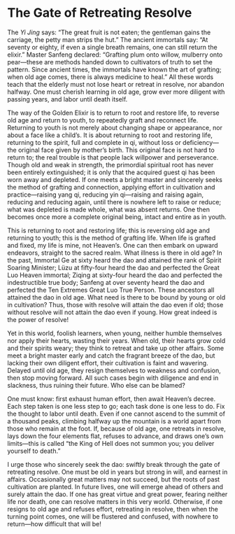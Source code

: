 # The Gate of Retreating Resolve

The *Yi Jing* says: “The great fruit is not eaten; the gentleman gains the carriage, the petty man strips the hut.” The ancient immortals say: “At seventy or eighty, if even a single breath remains, one can still return the elixir.” Master Sanfeng declared: “Grafting plum onto willow, mulberry onto pear—these are methods handed down to cultivators of truth to set the pattern. Since ancient times, the immortals have known the art of grafting; when old age comes, there is always medicine to heal.” All these words teach that the elderly must not lose heart or retreat in resolve, nor abandon halfway. One must cherish learning in old age, grow ever more diligent with passing years, and labor until death itself.

The way of the Golden Elixir is to return to root and restore life, to reverse old age and return to youth, to repeatedly graft and reconnect life. Returning to youth is not merely about changing shape or appearance, nor about a face like a child’s. It is about returning to root and restoring life, returning to the spirit, full and complete in qi, without loss or deficiency—the original face given by mother’s birth. This original face is not hard to return to; the real trouble is that people lack willpower and perseverance. Though old and weak in strength, the primordial spiritual root has never been entirely extinguished; it is only that the acquired guest qi has been worn away and depleted. If one meets a bright master and sincerely seeks the method of grafting and connection, applying effort in cultivation and practice—raising yang qi, reducing yin qi—raising and raising again, reducing and reducing again, until there is nowhere left to raise or reduce; what was depleted is made whole, what was absent returns. One then becomes once more a complete original being, intact and entire as in youth.

This is returning to root and restoring life; this is reversing old age and returning to youth; this is the method of grafting life. When life is grafted and fixed, my life is mine, not Heaven’s. One can then embark on upward endeavors, straight to the sacred realm. What illness is there in old age? In the past, Immortal Ge at sixty heard the dao and attained the rank of Spirit Soaring Minister; Lüzu at fifty-four heard the dao and perfected the Great Luo Heaven immortal; Ziqing at sixty-four heard the dao and perfected the indestructible true body; Sanfeng at over seventy heard the dao and perfected the Ten Extremes Great Luo True Person. These ancestors all attained the dao in old age. What need is there to be bound by young or old in cultivation? Thus, those with resolve will attain the dao even if old; those without resolve will not attain the dao even if young. How great indeed is the power of resolve!

Yet in this world, foolish learners, when young, neither humble themselves nor apply their hearts, wasting their years. When old, their hearts grow cold and their spirits weary; they think to retreat and take up other affairs. Some meet a bright master early and catch the fragrant breeze of the dao, but lacking their own diligent effort, their cultivation is faint and wavering. Delayed until old age, they resign themselves to weakness and confusion, then stop moving forward. All such cases begin with diligence and end in slackness, thus ruining their future. Who else can be blamed?

One must know: first exhaust human effort, then await Heaven’s decree. Each step taken is one less step to go; each task done is one less to do. Fix the thought to labor until death. Even if one cannot ascend to the summit of a thousand peaks, climbing halfway up the mountain is a world apart from those who remain at the foot. If, because of old age, one retreats in resolve, lays down the four elements flat, refuses to advance, and draws one’s own limits—this is called “the King of Hell does not summon you; you deliver yourself to death.”

I urge those who sincerely seek the dao: swiftly break through the gate of retreating resolve. One must be old in years but strong in will, and earnest in affairs. Occasionally great matters may not succeed, but the roots of past cultivation are planted. In future lives, one will emerge ahead of others and surely attain the dao. If one has great virtue and great power, fearing neither life nor death, one can resolve matters in this very world. Otherwise, if one resigns to old age and refuses effort, retreating in resolve, then when the turning point comes, one will be flustered and confused, with nowhere to return—how difficult that will be!